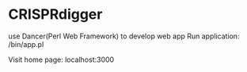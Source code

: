 CRISPRdigger
============

use Dancer(Perl Web Framework) to develop web app
Run application: 
/bin/app.pl




Visit home page:
localhost:3000
